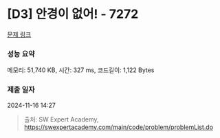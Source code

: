 # [D3] 안경이 없어! - 7272 

[문제 링크](https://swexpertacademy.com/main/code/problem/problemDetail.do?contestProbId=AWl0ZQ8qn7UDFAXz) 

### 성능 요약

메모리: 51,740 KB, 시간: 327 ms, 코드길이: 1,122 Bytes

### 제출 일자

2024-11-16 14:27



> 출처: SW Expert Academy, https://swexpertacademy.com/main/code/problem/problemList.do